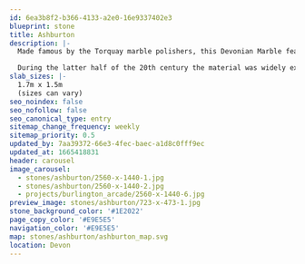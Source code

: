 ```yaml
---
id: 6ea3b8f2-b366-4133-a2e0-16e9337402e3
blueprint: stone
title: Ashburton
description: |-
  Made famous by the Torquay marble polishers, this Devonian Marble features in many of the county’s local churches and grand houses. Used for both cladding and flooring, this marble can be found in the bathrooms of the London Hilton and the foyer of the Post Office Tower.

  During the latter half of the 20th century the material was widely exported to South Africa, Hong Kong and the United States where, most notably, it was used in the President Roosevelt Memorial in Washington DC. This beautiful stone comprises of a dark grey background with swirls of coral fossil and white or pink calcite veins.
slab_sizes: |-
  1.7m x 1.5m
  (sizes can vary)
seo_noindex: false
seo_nofollow: false
seo_canonical_type: entry
sitemap_change_frequency: weekly
sitemap_priority: 0.5
updated_by: 7aa39372-66e3-4fec-baec-a1d8c0fff9ec
updated_at: 1665418831
header: carousel
image_carousel:
  - stones/ashburton/2560-x-1440-1.jpg
  - stones/ashburton/2560-x-1440-2.jpg
  - projects/burlington_arcade/2560-x-1440-6.jpg
preview_image: stones/ashburton/723-x-473-1.jpg
stone_background_color: '#1E2022'
page_copy_color: '#E9E5E5'
navigation_color: '#E9E5E5'
map: stones/ashburton/ashburton_map.svg
location: Devon
---
```

